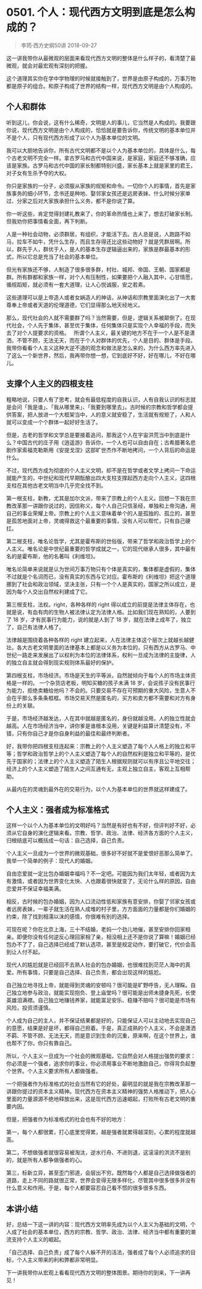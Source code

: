 # 0501. 个人：现代西方文明到底是怎么构成的？
> 李筠·西方史纲50讲
2018-09-27

这一讲我带你从最微观的层面来看现代西方文明的整体是什么样子的，看清楚了最微观，就会对最宏观有深刻的把握。

这个道理其实你在学中学物理的时候就接触到了，世界是由原子构成的，万事万物都是原子的组合。和原子构成了世界的结构一样，现代西方文明是由个人构成的。

## 个人和群体
听到这儿，你会说，这有什么稀奇，文明是人的事儿，它当然是人构成的。我要跟你说，现代西方文明是由个人构成的，恰恰就是要告诉你，传统文明的基本单位并不是个人，只有现代西方形成了以个人为基本单位的文明。

我可以大胆地告诉你，所有古代文明都不是以个人为基本单位的，具体是什么，每个古老文明不完全一样。拿古罗马和古代中国来说，是家庭，家庭还不够准确，应该是家族。古罗马和古代中国的家长制都特别兴盛，家长基本上就是家里的君王，对子女有生杀予夺的大权。

你只是家族的一分子，必须服从家族的规矩和命令。一切你个人的事情，首先是家族事务的细小环节，念书还是种地、娶邻家女孩还是远房表妹、什么时候分家单过、分家之后对大家族承担什么义务，都不是你说了算。

你一听这些，肯定觉得封建礼教来了，你的革命热情也上来了，想去打破家长制。但我劝你把事情看全面，再下判断。

人是一种社会动物，必须群居，有组织，才能活下去。古人总是说，人跑路不如马，拉车不如牛，凭什么生存，而且生存得还比这些动物好？就是凭群居啊。所以，群先于人，群优于人，是人的基本生存逻辑逼出来的，家族是群最基本的形式，所以它总是充当了社会的基本单位。

但光有家族还不够，人制造了很多很多群，村社、城邦、帝国、王朝、国家都是群。所有群都和家族一样，对个人有压制性，如果要把个人融入其中，心甘情愿，循规蹈矩，就必须有一套大道理，让人心悦诚服，安之若素。

这些道理可以是上帝造人或者女娲造人的神话，从神话和宗教里面演化出了一大套尊奉上帝或者天道的伦理道德，它们显得那么地天经地义。

那么，现代社会的人就不需要群了吗？当然需要，但是，逻辑关系被颠倒了。在现代社会，个人先于集体，甚至优于集体，任何集体只是实现个人幸福的手段，而失去了对个人提要求的资格。
 
所谓个人主义，最关键的地方不在于一个人是不是潇洒，不管不顾，无法无天，而在于个人对群体的优先，个人是目的、群体是手段。
我带你看看个人主义这种大逆不道的观念和做法是怎么来的，为什么西方率先进入了这么一个新世界，然后，我再带你想一想，它到底好不好，好在哪儿，不好在哪儿。

## 支撑个人主义的四根支柱
粗略地说，只要人有了思考，就会有最低程度的自我认识，人有自我认识的标志就是会问「我是谁」、「我从哪里来」、「我要到哪里去」。古时候的宗教和哲学都会提供答案，把人放进一个大框架当中，人的意义就安稳了，生活就有规矩了，人和人就可以变成一个个群体一起好好生活了。

但是，古老的哲学和文学总是要接着追问，那我这个人在宇宙洪荒当中到底是什么？中国古代的庄子用《逍遥游》告诉你，一个人也可以自由自在；古希腊著名悲剧作家索福克勒斯用《安提戈涅》这部旷世杰作不断地拷问，一个人背后的命运是什么。

不过，现代西方成为彻底的个人主义文明，却不是在哲学或者文学上拷问一下命运就能产生的，中世纪和现代早期酝酿出四大支柱支撑起西方走向个人主义，这四根支柱在其他古老文明当中几乎完全找不到。

第一根支柱，新教，尤其是加尔文派，带来了宗教上的个人主义。回想一下我在宗教改革那一讲跟你说过的，因信称义，每个人自己只信圣经，单独和上帝沟通，用自己的事业荣耀上帝。宗教上的个人主义意味着单个的人是孤独的、孤立的，甚至是孤苦地面对上帝，灵魂得救这个最重要的事情，没有人可以帮忙，只有自己硬扛。

第二根支柱，唯名论哲学，尤其是霍布斯的世俗版，带来了哲学和政治哲学上的个人主义。唯名论是中世纪最重要的哲学成就之一，它的现代继承人很多，其中最有名的是霍布斯，他的名著叫《利维坦》。

唯名论简单来说就是认为世间万事万物只有个体是真实的，集体都是虚假的，集体不过就是个名词而已，没有真实的东西与它对应。霍布斯的《利维坦》把这个道理挪到了社会和政治领域，坚决主张，只有一个个人是真实的，国家之所以成立，是因为每个人交出自然权利建成了它。

第三根支柱，法权。right，各种各样的 right 得以成立的前提是法律主体存在，也就是说，有血有肉的生物人被法律认定为法律人格。比如我们现在熟知的，人要到了 18 岁，才有民事行为能力，说的就是人到了 18 岁，就在法律上成年了，独立了，自己有法律人格了。

法律越是围绕着各种各样的 right 建立起来，人在法律主体这个层次上就越长越健壮。各大古老文明里面的法律基本上都是以义务为本位的，只有西方从古罗马、中世纪一路走来发展出了以权利为本位的法律体系，权利一旦成为法律的主旋律，人的独立自主就会得到现实规则体系最好的保护。

第四根支柱，市场经济。市场是天生的平等派，自然就倾向于每个人的市场主体资格是一样的。 一个杂货店老板，明知买糖的孩子未满 18 岁，会说孩子没有民事行为能力，拒绝卖糖给他吗？不会的。只要交易不存在可预期的重大风险，生意人不会在乎那么多条条框框。市场交易天然是匿名的，买方和卖方都不需要和对方有身份上的关联。

于是，市场经济越发达，人在其中就越是匿名的，身份就越没用，人的独立性就会越高。人在市场经济当中，讲你爹是谁根本没用，关键是利益算计清楚没有，不错，只有你自己才是你自身利益的最佳和最终判断者。

好，我带你把四根支柱连起来：宗教上的个人主义塑造了每个人人格上的独立和平等；哲学和政治哲学上的个人主义塑造了每个人的自然权利是独立和平等的，是优先于国家的；法律上的个人主义塑造了陌生人根据规则就可以有序且公平地交往；经济上的个人主义塑造了陌生人之间互通有无，主观上独立自主，客观上互相帮助。

从最内在的灵魂到最外在的交易行为，以个人为基本单位的世界就这样建成了。

## 个人主义：强者成为标准格式
这样一个以个人为基本单位的文明好吗？当然是有好也有不好，但评判好不好，必须从它自身的演化逻辑来看。宗教、哲学、政治、法律、经济各方面的个人主义，归根结底可以概括成一句话：自己选择，自己负责。

个人主义一旦成为一个世界的微观基础，很多好不好就不是爱恨好恶那么简单了。我举一个简单的例子：现代人的婚姻。

自由恋爱就一定比包办婚姻幸福吗？不一定吧。可能因为我们太年轻，或者因为太有激情，或者因为世界变化太快、人也跟着很快就变了，无论什么样的原因，自由恋爱并不保证幸福美满。

相反，古时候的包办婚姻，因为人口流动性低和家族有意安排，你娶了邻家女孩或者远房表妹，一辈子就生活在熟人成堆的村子里，方方面面的力量都是你们婚姻的约束，除了找到相濡以沫的感情，你很难有别的选择。

可现在呢？你在北京上海，三十不结婚，老妈一个劲儿地催，甚至安排你回家相亲。即便你没有任何逆反心理回家相了亲，相没相上还不是你说了算嘛！婚姻已经包办不了了，自己选择已经成了默认选项，甚至是规定动作，要打破它，代价会高到让人付不起。

现代人的尴尬就是已经回不去熟人社会的包办婚姻，也很难找到茫茫人海中的真爱。所有事情，只要是自己选择、自己负责，都会出现这样的尴尬。

自己独立地寻找上帝，就能得到灵魂的安顿吗？很可能是旷野呼告，无人理睬。自己独立地参与政治，就能实现抱负、登上庙堂吗？很可能是出师未捷身先死，长使英雄泪满襟。自己独立地赚钱养家，就能富足安乐、稳赚不赔吗？很可能是市场有风险，投资须谨慎。

个人成为自己的主人，并不保证结果都是好的，只能保证人可以主动地去实现自己的意愿，结果是好是坏，都得自己担着。于是，真正成熟的个人主义，不会是潇洒不羁、不管不顾、无法无天，而是意识到生命的沉重，原来啊，在这个世界上，谁也帮不了你，你只有靠自己。

所以，个人主义一旦成为一个社会的微观基础，它自然会对人格提出强势的要求：你必须是一个强者，追求你的事业，你必须用事业不断地激励自己，你得背负起整个世界。个人主义要求所有人都做强者。

一个把强者作为标准格式的社会当然有它的好处，最明显的就是我在宗教改革那一讲跟你提过的资本主义精神。现代西方在资本主义精神的强势人格推动下，把人心里面的力量源源不绝地释放出来，这是现代西方迅速崛起，打败所有古老文明的重要内因。

但是，把强者作为标准格式的社会也有不好的地方：

第一，每个人都很累，打心底里觉得累，越是强者就累得越深刻，心累的程度就越高。

第二，不想做强者就很容易被淘汰，逆水行舟、不进则退，这滚滚的洪流不是别的，就是所有人都争做强者的心。

第三，标新立异，甚至歪门邪道，会层出不穷。既然每个人都是自己选择做强者的道路，走上不同的路就很正常，世界会变得无限多样化，尽管其中很多很多并没有什么意义和作用。于是，每个人都要容忍自己看不惯的很多很多东西。

## 本讲小结
好，总结一下这一讲的内容：现代西方文明率先成为以个人主义为基础的文明，个人成了社会的基本单位，西方的宗教、哲学、政治、法律、经济当中都有重要的潮流支持个人主义的崛起。

「自己选择、自己负责」成了每个人躲不开的活法，强者成了每个人必须追求的目标，个人主义带来的利和弊都非常明显。

下一讲我带你从宏观上看看现代西方文明的整体图景。期待你的到来，下一讲再见！

